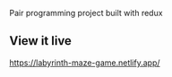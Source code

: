 Pair programming project built with redux

## View it live

https://labyrinth-maze-game.netlify.app/
